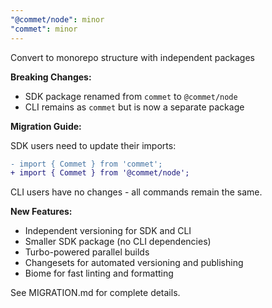 ```yaml
---
"@commet/node": minor
"commet": minor
---
```


Convert to monorepo structure with independent packages

**Breaking Changes:**

- SDK package renamed from `commet` to `@commet/node`
- CLI remains as `commet` but is now a separate package

**Migration Guide:**

SDK users need to update their imports:
```diff
- import { Commet } from 'commet';
+ import { Commet } from '@commet/node';
```

CLI users have no changes - all commands remain the same.

**New Features:**

- Independent versioning for SDK and CLI
- Smaller SDK package (no CLI dependencies)
- Turbo-powered parallel builds
- Changesets for automated versioning and publishing
- Biome for fast linting and formatting

See MIGRATION.md for complete details.

